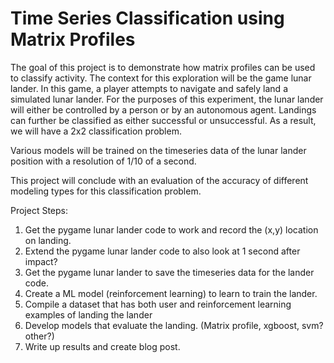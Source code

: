 # Time Series Classification using Matrix Profiles

The goal of this project is to demonstrate how matrix profiles can be used to classify activity.  The context for this exploration will be the game lunar lander.  In this game, a player attempts to navigate and safely land a simulated lunar lander.  For the purposes of this experiment, the lunar lander will either be controlled by a person or by an autonomous agent.  Landings can further be classified as either successful or unsuccessful.  As a result, we will have a 2x2 classification problem.

Various models will be trained on the timeseries data of the lunar lander position with a resolution of 1/10 of a second.

This project will conclude with an evaluation of the accuracy of different modeling types for this classification problem.

Project Steps:

1.  Get the pygame lunar lander code to work and record the (x,y) location on landing.
2.  Extend the pygame lunar lander code to also look at 1 second after impact?
3.  Get the pygame lunar lander to save the timeseries data for the lander code.
4.  Create a ML model (reinforcement learning) to learn to train the lander.
5.  Compile a dataset that has both user and reinforcement learning examples of landing the lander
6.  Develop models that evaluate the landing.  (Matrix profile, xgboost, svm? other?)
7.  Write up results and create blog post.


